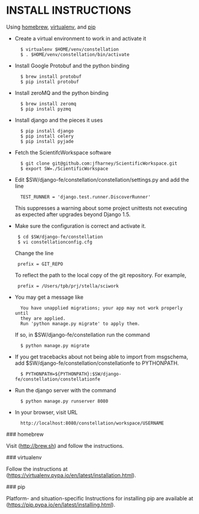 # INSTALL INSTRUCTIONS

Using [homebrew](#homebrew), [virtualenv](#virtualenv), and [pip](#pip)

 - Create a virtual environment to work in and activate it

         $ virtualenv $HOME/venv/constellation
         $ . $HOME/venv/constellation/bin/activate
 
 - Install Google Protobuf and the python binding

         $ brew install protobuf
         $ pip install protobuf

 - Install zeroMQ and the python binding

         $ brew install zeromq
         $ pip install pyzmq

 - Install django and the pieces it uses

         $ pip install django
         $ pip install celery
         $ pip install pyjade

 - Fetch the ScientifcWorkspace software

         $ git clone git@github.com:jfharney/ScientificWorkspace.git
         $ export SW=./ScientificWorkspace

 - Edit $SW/django-fe/constellation/constellation/settings.py and add the line

         TEST_RUNNER = 'django.test.runner.DiscoverRunner'

   This suppresses a warning about some project unittests not executing as
   expected after upgrades beyond Django 1.5.

 - Make sure the configuration is correct and activate it.


        $ cd $SW/django-fe/constellation
        $ vi constellationconfig.cfg

   Change the line

        prefix = GIT_REPO

   To reflect the path to the local copy of the git repository. For example,

        prefix = /Users/tpb/prj/stella/sciwork


 - You may get a message like

         You have unapplied migrations; your app may not work properly until
         they are applied.
         Run 'python manage.py migrate' to apply them.

   If so, in $SW/django-fe/constellation run the command

         $ python manage.py migrate

 - If you get tracebacks about not being able to import from msgschema,
   add $SW/django-fe/constellation/constellationfe to PYTHONPATH.

         $ PYTHONPATH=${PYTHONPATH}:$SW/django-fe/constellation/constellationfe

 - Run the django server with the command

         $ python manage.py runserver 8080

 - In your browser, visit URL

         http://localhost:8080/constellation/workspace/USERNAME

<a name="homebrew">
### homebrew

Visit (http://brew.sh) and follow the instructions.

<a name="virtualenv">
### virtualenv

Follow the instructions at (https://virtualenv.pypa.io/en/latest/installation.html).

<a name="pip">
### pip

Platform- and situation-specific Instructions for installing pip are
available at (https://pip.pypa.io/en/latest/installing.html).
